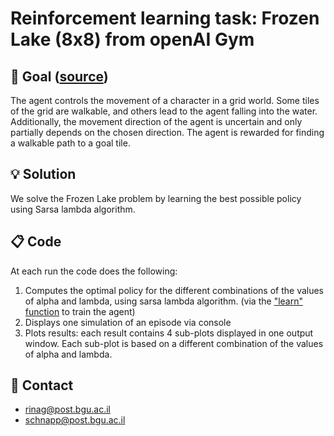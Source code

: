 # Reinforcement learning task: Frozen Lake (8x8) from openAI Gym

## :dart: Goal ([source](https://gym.openai.com/envs/Taxi-v3/))
The agent controls the movement of a character in a grid world. Some tiles of the grid are walkable, and others lead to the agent falling into the water. Additionally, the movement direction of the agent is uncertain and only partially depends on the chosen direction. The agent is rewarded for finding a walkable path to a goal tile.

## :bulb: Solution
We solve the Frozen Lake problem by learning the best possible policy using Sarsa lambda algorithm.

## :clipboard: Code
At each run the code does the following: 

1. Computes the optimal policy for the different combinations of the values of alpha and lambda, using sarsa lambda algorithm. (via the ["learn" function](sarsa_lambda.py) to train the agent)
2. Displays one simulation of an episode via console
3. Plots results: each result contains 4 sub-plots displayed in one output window. Each sub-plot is based on a different combination of the values of alpha and lambda.

## :email: Contact
- rinag@post.bgu.ac.il
- schnapp@post.bgu.ac.il
